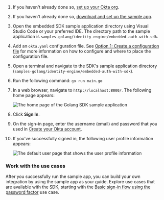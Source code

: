 
1. If you haven't already done so, [set up your Okta org](/docs/guides/oie-embedded-common-org-setup/go/main/#set-up-your-okta-org-for-a-password-factor-only-use-case).
1. If you haven't already done so, [download and set up the sample app](/docs/guides/oie-embedded-common-download-setup-app/go/main/).
1. Open the embedded SDK sample application directory using Visual Studio Code or
   your preferred IDE. The directory path to the sample application is `samples-golang/identity-engine/embedded-auth-with-sdk`.
1. Add an `okta.yaml` configuration file. See [Option 1: Create a configuration file](/docs/guides/oie-embedded-common-download-setup-app/go/main/#option-1-create-a-configuration-file) for more information on how to configure and where to place the configuration file.
1. Open a terminal and navigate to the SDK's sample application directory (`samples-golang/identity-engine/embedded-auth-with-sdk`).
1. Run the following command: `go run main.go`
1. In a web browser, navigate to `http://localhost:8000/`. The following home page appears:

   ![The home page of the Golang SDK sample application](/img/oie-embedded-sdk/oie-embedded-sdk-golang-sample-app-home-page.png)

1. Click **Sign In**.
1. On the sign-in page, enter the username (email) and password that you used in [Create your Okta account](/docs/guides/oie-embedded-common-org-setup/go/main/#create-your-okta-account).
1. If you've successfully signed in, the following user profile information appears:

   ![The default user page that shows the user profile information](/img/oie-embedded-sdk/oie-embedded-SDK-golang-sample-app-user-default-page.png)

### Work with the use cases

After you successfully run the sample app, you can build your own integration by using the sample app as your guide. Explore use cases that are available with the SDK, starting with the [Basic sign-in flow using the password factor](/docs/guides/oie-embedded-sdk-use-case-basic-sign-in/go/main/) use case.
